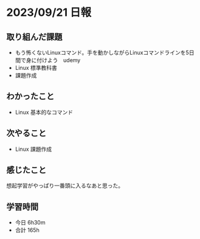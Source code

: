 # 2023/09/21 日報

## 取り組んだ課題
- もう怖くないLinuxコマンド。手を動かしながらLinuxコマンドラインを5日間で身に付けよう　udemy
- Linux 標準教科書
- 課題作成

## わかったこと
- Linux 基本的なコマンド

## 次やること
- Linux 課題作成

## 感じたこと
想起学習がやっぱり一番頭に入るなあと思った。

## 学習時間
- 今日 6h30m
- 合計 165h


